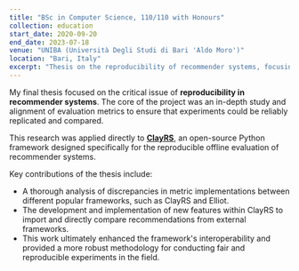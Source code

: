 ```yaml
---
title: "BSc in Computer Science, 110/110 with Honours"
collection: education
start_date: 2020-09-20
end_date: 2023-07-18
venue: "UNIBA (Università Degli Studi di Bari 'Aldo Moro')"
location: "Bari, Italy"
excerpt: "Thesis on the reproducibility of recommender systems, focusing on aligning evaluation metrics within the ClayRS open-source framework."
---
```


My final thesis focused on the critical issue of **reproducibility in recommender systems**. The core of the project was an in-depth study and alignment of evaluation metrics to ensure that experiments could be reliably replicated and compared.

This research was applied directly to **[ClayRS](https://github.com/swapUniba/ClayRS)**, an open-source Python framework designed specifically for the reproducible offline evaluation of recommender systems.

Key contributions of the thesis include:
* A thorough analysis of discrepancies in metric implementations between different popular frameworks, such as ClayRS and Elliot.
* The development and implementation of new features within ClayRS to import and directly compare recommendations from external frameworks.
* This work ultimately enhanced the framework's interoperability and provided a more robust methodology for conducting fair and reproducible experiments in the field.
